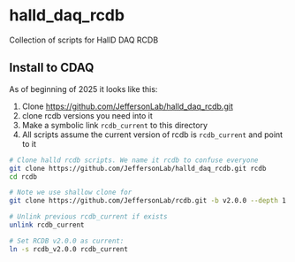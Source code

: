 # halld_daq_rcdb
Collection of scripts for HallD DAQ RCDB 

## Install to CDAQ

As of beginning of 2025 it looks like this: 

1. Clone https://github.com/JeffersonLab/halld_daq_rcdb.git
2. clone rcdb versions you need into it
3. Make a symbolic link `rcdb_current` to this directory
4. All scripts assume the current version of rcdb is `rcdb_current` and point to it


```bash
# Clone halld rcdb scripts. We name it rcdb to confuse everyone
git clone https://github.com/JeffersonLab/halld_daq_rcdb.git rcdb
cd rcdb

# Note we use shallow clone for 
git clone https://github.com/JeffersonLab/rcdb.git -b v2.0.0 --depth 1 rcdb_v2.0.0

# Unlink previous rcdb_current if exists
unlink rcdb_current

# Set RCDB v2.0.0 as current: 
ln -s rcdb_v2.0.0 rcdb_current
```

